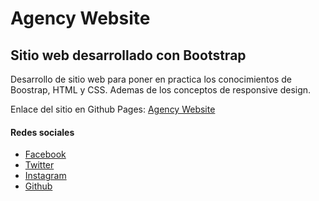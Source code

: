 # Agency Website
## Sitio web desarrollado con Bootstrap

Desarrollo de sitio web para poner en practica los conocimientos de Boostrap, HTML y CSS. Ademas de los conceptos de responsive design.

Enlace del sitio en Github Pages: [Agency Website](https://villagrabaez.github.io/AgencyWebsite/ "Agency Website")

#### Redes sociales

- [Facebook](http://www.facebook.com/villagrabaez "Facebook")
- [Twitter](http://www.twitter.com/villagrabaez "Twitter")
- [Instagram](http://www.instagram.com/villagrabaez "Instagram")
- [Github](http://www.github.com/villagrabaez "Github")